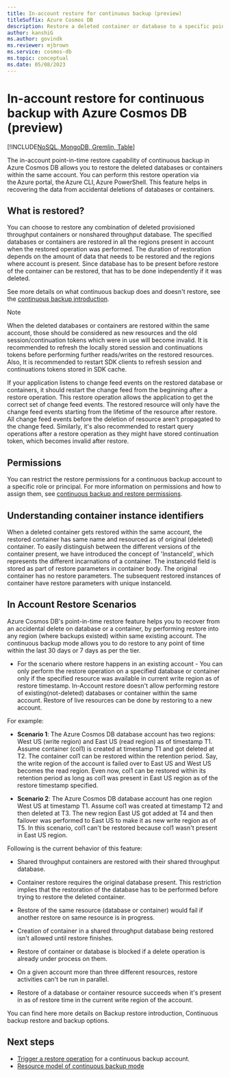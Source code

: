 ```yaml
---
title: In-account restore for continuous backup (preview)
titleSuffix: Azure Cosmos DB
description: Restore a deleted container or database to a specific point in time and the same Azure Cosmos DB account.
author: kanshiG
ms.author: govindk
ms.reviewer: mjbrown
ms.service: cosmos-db
ms.topic: conceptual
ms.date: 05/08/2023
---
```


# In-account restore for continuous backup with Azure Cosmos DB (preview)

[!INCLUDE[NoSQL, MongoDB, Gremlin, Table](includes/appliesto-nosql-mongodb-gremlin-table.md)]

The in-account point-in-time restore capability of continuous backup in Azure Cosmos DB allows you to restore the deleted databases or containers within the same account. You can perform this restore operation via the Azure portal, the Azure CLI, Azure PowerShell. This feature helps in recovering the data from accidental deletions of databases or containers.

## What is restored?

You can choose to restore any combination of deleted provisioned throughput containers or nonshared throughput database. The specified databases or containers are restored in all the regions present in account when the restored operation was performed. The duration of restoration depends on the amount of data that needs to be restored and the regions where account is present. Since database has to be present before restore of the container can be restored, that has to be done independently if it was deleted.

See more details on what continuous backup does and doesn't restore, see the [continuous backup introduction](continuous-backup-restore-introduction.md).

> [!NOTE]
> When the deleted databases or containers are restored within the same account, those should be considered as new resources and the old session/continuation tokens which were in use will become invalid. It is recommended to refresh the locally stored session and continuations tokens before performing further reads/writes on the restored resources. Also, It is recommended to restart SDK clients to refresh session and continuations tokens stored in SDK cache.

If your application listens to change feed events on the restored database or containers, it should restart the change feed from the beginning after a restore operation. This restore operation allows the application to get the correct set of change feed events. The restored resource will only have the change feed events starting from the lifetime of the resource after restore. All change feed events before the deletion of resource aren't propagated to the change feed. Similarly, it's also recommended to restart query operations after a restore operation as they might have stored continuation token, which becomes invalid after restore.

## Permissions

You can restrict the restore permissions for a continuous backup account to a specific role or principal. For more information on permissions and how to assign them, see [continuous backup and restore permissions](continuous-backup-restore-permissions.md).

## Understanding container instance identifiers

When a deleted container gets restored within the same account, the restored container has same name and resourced as of original (deleted) container. To easily distinguish between the different versions of the container present, we have introduced the concept of 'InstanceId', which represents the different incarnations of a container. The instanceId field is stored as part of restore parameters in container body. The original container has no restore parameters. The subsequent restored instances of container have restore parameters with unique instanceId.

## In Account Restore Scenarios

Azure Cosmos DB's point-in-time restore feature helps you to recover from an accidental delete on database or a container, by performing restore into any region (where backups existed) within same existing account. The continuous backup mode allows you to do restore to any point of time within the last 30 days or 7 days as per the tier.

- For the scenario where restore happens in an existing account - You can only perform the restore operation on a specified database or container only if the specified resource was available in current write region as of restore timestamp.  In-Account restore doesn't allow performing restore of existing(not-deleted) databases or container within the same account. Restore of live resources can be done by restoring to a new account.
  
For example:

- **Scenario 1**: The Azure Cosmos DB database account has two regions: West US (write region) and East US (read region) as of timestamp T1. Assume container (col1) is created at timestamp T1 and got deleted at T2. The container col1 can be restored within the retention period. Say, the write region of the account is failed over to East US and West US becomes the read region. Even now, col1 can be restored within its retention period as long as col1 was present in East US region as of the restore timestamp specified.

- **Scenario 2**: The Azure Cosmos DB database account has one region West US at timestamp T1. Assume col1 was created at timestamp T2 and then deleted at T3. The new region East US got added at T4 and then failover was performed to East US to make it as new write region as of T5. In this scenario, col1 can't be restored because col1 wasn't present in East US region.

Following is the current behavior of this feature:

- Shared throughput containers are restored with their shared throughput database.

- Container restore requires the original database present. This restriction implies that the restoration of the database has to be performed before trying to restore the deleted container.  

- Restore of the same resource (database or container) would fail if another restore on same resource is in progress.

- Creation of container in a shared throughput database being restored isn't allowed until restore finishes.

- Restore of container or database is blocked if a delete operation is already under process on them.

- On a given account more than three different resources, restore activities can't be run in parallel.  

- Restore of a database or container resource succeeds when it's present in as of restore time in the current write region of the account.  

You can find here more details on Backup restore introduction, Continuous backup restore and backup options.

## Next steps

- [Trigger a restore operation](how-to-restore-in-account-continuous-backup.md) for a continuous backup account.
- [Resource model of continuous backup mode](restore-in-account-continuous-backup-resource-model.md)
